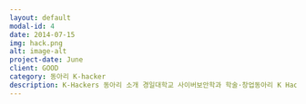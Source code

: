 ```yaml
---
layout: default
modal-id: 4
date: 2014-07-15
img: hack.png
alt: image-alt
project-date: June
client: GOOD
category: 동아리 K-hacker
description: K-Hackers 동아리 소개 경일대학교 사이버보안학과 학술·창업동아리 K Hackers <p> 저희 동아리는 2016년에 창설되었으며 경일대학교 사이버보안학과에 소속된 전공동아리로 학과 교수님들의 지도하에 사이버보안을 전공하는 학생들로 구성되어 있으며 대학원 정보보호 연구실과 연계하여 세미나 및 프로젝트 등을 진행하고 있습니다. </p> <p> K Hackers는 열린 마음과 적극적인 선후배 관계를 통해 사이버보안 분야에서는 항상 최고라는 자부심 아래 자기의 적성에 맞는 보안 프로그래밍 언어를 선택하여 공부할 수 있으며 사이버보안과 관련된 이론적인 부분 뿐 만 아니라 실무에서 필요로 하는 실용적인 내용들을 다룰 수 있는 정보보호 전문인재 양성을 목표로 하고 있습니다. </p> <p> 포렌식(Forensic) 트랙 Memory Volatility를 이용한 메모리 분석 System </p> <p> 삭제된 파일복구/ 파일시스템 분석 Network </p> <p> 네트워크 패킷분석 Language  C언어를 통한 암복호화 툴 개발 </p> <p> Python Volatility 개발 파일 분석 취약점분석(Vulnerability Analysis) 트랙 Assembly </p> <p> 디버거를 통한 패킷 분석 Reversing.kr 문제 분석 Linux / Codegate 문제 분석 Malware / WannaCry의 구조를 분석 </p> <p> Web Vulnerability Owasp 10실습 개발(Development) 트랙 C  포인터 및 구조체 개념정리 악성코드 개발 Web </p> <p>  PHP 웹 서버 구축 / 환경구축 ELK / 데이터 분석 및 시각화 Meachine Learing / 데이터 수집 보안컨설팅(Security  Consulting) 트랙 Hacklation K Hackers 동아리 소개 경일대학교 사이버보안학과 학술·창업동아리 K Hackers </p> <p> 저희 동아리는 2016년에 창설되었으며 경일대학교 사이버보안학과에 소속된 전공동아리로 학과 교수님들의 지도하에 사이버보안을 전공하는 학생들로 구성되어 있으며 대학원 정보보호 연구실과 연계하여 세미나 및 프로젝트 등을 진행하고 있습니다. </p> <p> K Hackers는 열린 마음과 적극적인 선후배 관계를 통해 사이버보안 분야에서는 항상 최고라는 자부심 아래 자기의 적성에 맞는 보안 프로그래밍 언어를 선택하여 공부할 수 있으며 사이버보안과 관련된 이론적인 부분 뿐 만 아니라 실무에서 필요로 하는 실용적인 내용들을 다룰 수 있는 정보보호 전문인재 양성을 목표로 하고 있습니다. </p> <p> 포렌식(Forensic) 트랙 Memory Volatility를 이용한 메모리 분석 System  </p> <p> 삭제된 파일복구/ 파일시스템 분석 Network </p> <p> 네트워크 패킷분석 Language  C언어를 통한 암복호화 툴 개발 </p> <p> Python Volatility 개발 파일 분석 취약점분석(Vulnerability Analysis) 트랙 Assembly </p> <p> 디버거를 통한 패킷 분석 Reversing.kr 문제 분석 Linux / Codegate 문제 분석 Malware / WannaCry의 구조를 분석 </p> <p> Web Vulnerability Owasp 10실습 개발(Development) 트랙 C  포인터 및 구조체 개념정리 악성코드 개발 Web </p> <p> PHP 웹 서버 구축 환경구축 ELK 데이터 분석 및 시각화 Meachine Learing / 데이터 수집 보안컨설팅(Security  Consulting) 트랙 Hacklation </p> <p> 네트워크 기반의 모의해킹 Linux CentOS를 통한 서버구축 Certifcate 국가 공인 네트워크 관리사 LPIC 리눅스 국제자격증네트워크 기반의 모의해킹 Linux CentOS를 통한 서버구축 Certifcate </p> <p> 국가 공인 네트워크 관리사  LPIC 리눅스 국제자격증 </p>
---
```

